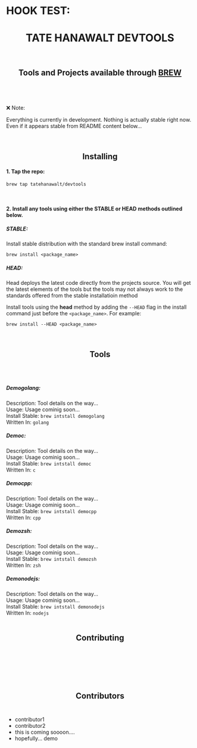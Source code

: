 <br>

# HOOK TEST:

# <div align="center">TATE HANAWALT DEVTOOLS</div><br>

## <div align="center">Tools and Projects available through [BREW](https://brew.sh/)</div><br>

<br>

:x: Note:

Everything is currently in development. Nothing is actually stable right now. Even if it appears stable from README content below...<br>

<br>

## <div align="center">Installing</div>

#### 1. Tap the repo:
```shell
brew tap tatehanawalt/devtools
```
<br>

#### 2. Install any tools using either the **STABLE** or **HEAD** methods outlined below.

##### STABLE:<br>
Install stable distribution with the standard brew install command:
```shell
brew install <package_name>
```
##### HEAD:<br>
Head deploys the latest code directly from the projects source. You will get the latest elements of the tools but the tools may not always work to the standards offered from the stable installatioin method

Install tools using the **head** method by adding the `--HEAD` flag in the install command just before the `<package_name>`. For example:

```shell
brew install --HEAD <package_name>
```

<br>

## <div align="center">Tools</div><br><br>


##### Demogolang:

Description: Tool details on the way...<br>Usage: Usage cominig soon...<br>Install Stable: `brew intstall demogolang`<br>Written In: `golang`<br>
##### Democ:

Description: Tool details on the way...<br>Usage: Usage cominig soon...<br>Install Stable: `brew intstall democ`<br>Written In: `c`<br>
##### Democpp:

Description: Tool details on the way...<br>Usage: Usage cominig soon...<br>Install Stable: `brew intstall democpp`<br>Written In: `cpp`<br>
##### Demozsh:

Description: Tool details on the way...<br>Usage: Usage cominig soon...<br>Install Stable: `brew intstall demozsh`<br>Written In: `zsh`<br>
##### Demonodejs:

Description: Tool details on the way...<br>Usage: Usage cominig soon...<br>Install Stable: `brew intstall demonodejs`<br>Written In: `nodejs`<br>
<br>

## <div align="center">Contributing</div><br><br>
<br>

<br>

## <div align="center">Contributors</div><br>

- contributor1
- contributor2
- this is coming soooon....
- hopefully...
demo
